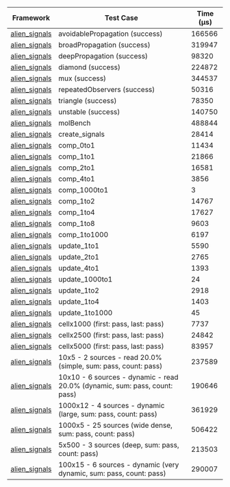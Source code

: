 | Framework | Test Case | Time (μs) |
| --- | --- | --- |
| [alien_signals](https://github.com/medz/alien-signals-dart) | avoidablePropagation (success) | 166566 |
| [alien_signals](https://github.com/medz/alien-signals-dart) | broadPropagation (success) | 319947 |
| [alien_signals](https://github.com/medz/alien-signals-dart) | deepPropagation (success) | 98320 |
| [alien_signals](https://github.com/medz/alien-signals-dart) | diamond (success) | 224872 |
| [alien_signals](https://github.com/medz/alien-signals-dart) | mux (success) | 344537 |
| [alien_signals](https://github.com/medz/alien-signals-dart) | repeatedObservers (success) | 50316 |
| [alien_signals](https://github.com/medz/alien-signals-dart) | triangle (success) | 78350 |
| [alien_signals](https://github.com/medz/alien-signals-dart) | unstable (success) | 140750 |
| [alien_signals](https://github.com/medz/alien-signals-dart) | molBench | 488844 |
| [alien_signals](https://github.com/medz/alien-signals-dart) | create_signals | 28414 |
| [alien_signals](https://github.com/medz/alien-signals-dart) | comp_0to1 | 11434 |
| [alien_signals](https://github.com/medz/alien-signals-dart) | comp_1to1 | 21866 |
| [alien_signals](https://github.com/medz/alien-signals-dart) | comp_2to1 | 16581 |
| [alien_signals](https://github.com/medz/alien-signals-dart) | comp_4to1 | 3856 |
| [alien_signals](https://github.com/medz/alien-signals-dart) | comp_1000to1 | 3 |
| [alien_signals](https://github.com/medz/alien-signals-dart) | comp_1to2 | 14767 |
| [alien_signals](https://github.com/medz/alien-signals-dart) | comp_1to4 | 17627 |
| [alien_signals](https://github.com/medz/alien-signals-dart) | comp_1to8 | 9603 |
| [alien_signals](https://github.com/medz/alien-signals-dart) | comp_1to1000 | 6197 |
| [alien_signals](https://github.com/medz/alien-signals-dart) | update_1to1 | 5590 |
| [alien_signals](https://github.com/medz/alien-signals-dart) | update_2to1 | 2765 |
| [alien_signals](https://github.com/medz/alien-signals-dart) | update_4to1 | 1393 |
| [alien_signals](https://github.com/medz/alien-signals-dart) | update_1000to1 | 24 |
| [alien_signals](https://github.com/medz/alien-signals-dart) | update_1to2 | 2918 |
| [alien_signals](https://github.com/medz/alien-signals-dart) | update_1to4 | 1403 |
| [alien_signals](https://github.com/medz/alien-signals-dart) | update_1to1000 | 45 |
| [alien_signals](https://github.com/medz/alien-signals-dart) | cellx1000 (first: pass, last: pass) | 7737 |
| [alien_signals](https://github.com/medz/alien-signals-dart) | cellx2500 (first: pass, last: pass) | 24842 |
| [alien_signals](https://github.com/medz/alien-signals-dart) | cellx5000 (first: pass, last: pass) | 83957 |
| [alien_signals](https://github.com/medz/alien-signals-dart) | 10x5 - 2 sources - read 20.0% (simple, sum: pass, count: pass) | 237589 |
| [alien_signals](https://github.com/medz/alien-signals-dart) | 10x10 - 6 sources - dynamic - read 20.0% (dynamic, sum: pass, count: pass) | 190646 |
| [alien_signals](https://github.com/medz/alien-signals-dart) | 1000x12 - 4 sources - dynamic (large, sum: pass, count: pass) | 361929 |
| [alien_signals](https://github.com/medz/alien-signals-dart) | 1000x5 - 25 sources (wide dense, sum: pass, count: pass) | 506422 |
| [alien_signals](https://github.com/medz/alien-signals-dart) | 5x500 - 3 sources (deep, sum: pass, count: pass) | 213503 |
| [alien_signals](https://github.com/medz/alien-signals-dart) | 100x15 - 6 sources - dynamic (very dynamic, sum: pass, count: pass) | 290007 |
